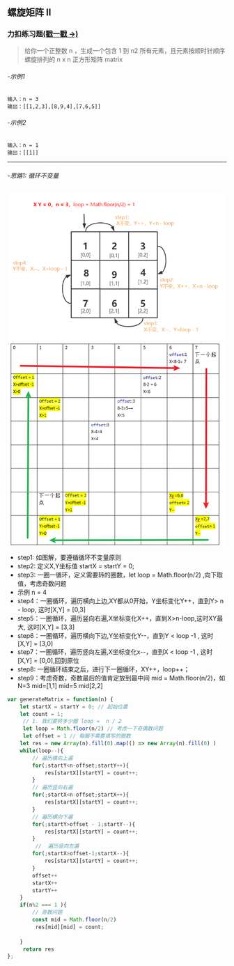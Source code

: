 ## 螺旋矩阵 II

### 力扣练习题[(戳一戳 ->)](https://leetcode.cn/problems/spiral-matrix-ii/)

> 给你一个正整数 n ，生成一个包含 1 到 n2 所有元素，且元素按顺时针顺序螺旋排列的 n x n 正方形矩阵 matrix

###### -示例1
```
输入：n = 3
输出：[[1,2,3],[8,9,4],[7,6,5]]
```
###### -示例2
```
输入：n = 1
输出：[[1]]
```

---

###### -思路1: 循环不变量
![图片](../../../public/lc6-2.png)
![图片](../../../public/lc6-1.png)
- step1: 如图解，要遵循循环不变量原则
- step2: 定义X,Y坐标值 startX = startY = 0;
- step3:  一圈一循环，定义需要转的圈数，let loop = Math.floor(n/2) ,向下取值，考虑奇数问题
- 示例 n = 4
- step4：一圈循环，遍历横向上边,XY都从0开始，Y坐标变化Y++，直到Y> n - loop, 这时[X,Y] = [0,3]
- step5：一圈循环，遍历竖向右遍,X坐标变化X++，直到X>n-loop,这时XY最大, 这时[X,Y] = [3,3]
- step6：一圈循环，遍历横向下边,Y坐标变化Y--，直到Y < loop -1 , 这时[X,Y] = [3,0]
- step7：一圈循环，遍历竖向左遍,X坐标变化x--，直到X < loop -1 , 这时[X,Y] = [0,0],回到原位
- step8: 一圈循环结束之后，进行下一圈循环，XY++，loop++；
- step9：考虑奇数，奇数最后的值肯定放到最中间 mid = Math.floor(n/2)，如N=3 mid=[1,1] mid=5 mid[2,2]

```js
var generateMatrix = function(n) {
    let startX = startY = 0; // 起始位置
    let count = 1;
     // 1. 我们要转多少圈 loop =  n / 2
     let loop = Math.floor(n/2) // 考虑一下奇偶数问题
     let offset = 1 // 每圈不需要填写的圈数
    let res = new Array(n).fill(0).map(() => new Array(n).fill(0) )
    while(loop--){
        // 遍历横向上遍
        for(;startY<n-offset;startY++){
            res[startX][startY] = count++;
        }
        // 遍历竖向右遍
        for(;startX<n-offset;startX++){
            res[startX][startY] = count++;
        }
        // 遍历横向下遍
        for(;startY>offset - 1;startY--){
            res[startX][startY] = count++;
        }
         //  遍历竖向左遍
        for(;startX>offset-1;startX--){
            res[startX][startY] = count++;
        }
        offset++
        startX++
        startY++
    }
    if(n%2 === 1 ){
        // 奇数问题
        const mid = Math.floor(n/2)
         res[mid][mid] = count;

    }
     return res
};
```